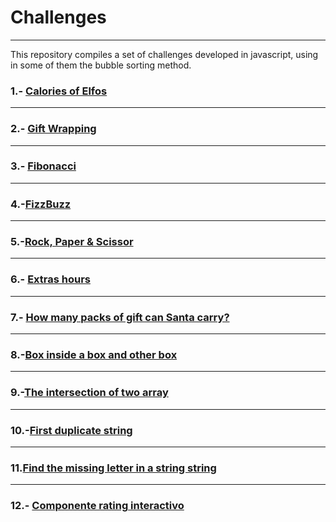 # Challenges
***
This repository compiles a set of challenges developed in javascript, using in some of them the bubble sorting method.
### 1.- [Calories of Elfos ](#calorie-Elfos)

***
### 2.- [Gift Wrapping](#gift-wrapping)
***

### 3.- [Fibonacci](#Fobonacci)
***
### 4.-[FizzBuzz](#fizzBuzzå)
***
### 5.-[Rock, Paper & Scissor](#5-rock-paper--scissor)

***
### 6.- [Extras hours](#6--extras-hours)
****

### 7.- [How many packs of gift can Santa carry?](#7--how-many-packs-of-gift-can-santa-carry)
***
### 8.-[Box inside a box and other box](#8--Box-inside-a-box-and-other-box)
***
 ### 9.-[The intersection of two array](#9--the-intersetion-of-two-array)
***
 ### 10.-[First duplicate string](#10--First-duplicate-string)
***
 ### 11.[Find the missing letter in a string string](#11--find-missing-letter-in-string)
***
 ### 12.- [Componente rating interactivo ](#12--desing-component-interactivo )
 